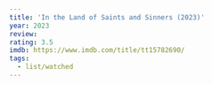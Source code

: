 ```yaml
---
title: 'In the Land of Saints and Sinners (2023)'
year: 2023
review: 
rating: 3.5
imdb: https://www.imdb.com/title/tt15782690/
tags:
  - list/watched
---
```

